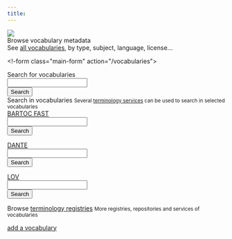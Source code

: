 ```yaml
---
title:
---
```


<img src="/img/bartoc-logo.svg" />

<div class="main-form">
  <div class="form-group">
    <label for="browse-vocabulary">Browse vocabulary metadata</label>
    <div class="row">
      <div class="col">
        See <a href="/vocabularies">all vocabularies</a>, by type, subject, language, license...
      </div>
    </div>
  </div>
</div>

<!-form class="main-form" action="/vocabularies">
  <div class="form-group">
    <label for="search">Search for vocabularies</label>
    <div class="row">
      <div class="col-md-10">
        <input type="text" class="form-control" id="search" name="search">
      </div>
      <div class="col-md-2">
        <button type="submit" class="btn btn-primary">Search</button>
      </div>
    </div>
  </div>
</form-->

<div class="main-form">
  <div class="form-group">
    <label>Search in vocabularies</label>
    <small class="form-text text-muted label-help">
      Several <a href="/registries?type=http://bartoc.org/full-repository">terminology services</a>
      can be used to search in selected vocabularies
    </small>
    <form class="row" action="https://bartoc-fast.ub.unibas.ch/bartocfast/" method="get">
      <div class="col-md-2">
        <a href="https://bartoc-fast.ub.unibas.ch/bartocfast">BARTOC FAST</a>
      </div>
      <div class="col-md-8">
        <input type="text" class="form-control" name="searchword">
      </div>
      <div class="col-md-2">
        <button type="submit" class="btn btn-primary mb-2">Search</button>
      </div>
    </form>
    <form class="row" action="http://api.dante.gbv.de/search" method="get">
      <div class="col-md-2">
        <a href="https://api.dante.gbv.de/">DANTE</a>
      </div>
      <div class="col-md-8">
        <input type="text" class="form-control" name="query">
        <input type="hidden" name="limit" value="10">
      </div>
      <div class="col-md-2">
        <button type="submit" class="btn btn-primary mb-2">Search</button>
      </div>
    </form>
    <form class="row" action="https://lov.linkeddata.es/dataset/lov/terms" method="get">
      <div class="col-md-2">
        <a href="https://lov.linkeddata.es/">LOV</a>
        <a href="/en/node/1721"><i class="fas fa-info-circle"></i></a>
      </div>
      <div class="col-md-8">
        <input type="text" class="form-control" name="q">
      </div>
      <div class="col-md-2">
        <button type="submit" class="btn btn-primary mb-2">Search</button>
      </div>
    </form>
  </div>
</div>

<div class="main-form">
  <div class="form-group">
    <label>Browse
      <a href="/registries">terminology registries</a>
    </label>
    <small class="form-text text-muted label-help">
      More registries, repositories and services of vocabularies
    </small>
  </div>
</div>

<p v-cloak v-if="user">
  <a class="btn btn-warning" href="/edit">add a vocabulary</a>
</p>
